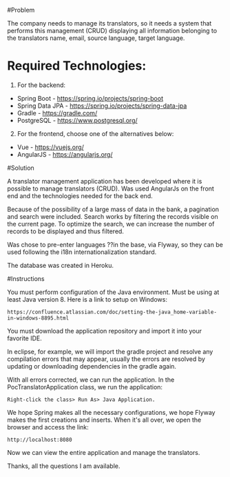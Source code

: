 #Problem

The company needs to manage its translators, so it needs a system that performs this management (CRUD) displaying all information belonging to the translators name, email, source language, target language.

# Required Technologies:

1) For the backend:
* Spring Boot - https://spring.io/projects/spring-boot
* Spring Data JPA - https://spring.io/projects/spring-data-jpa
* Gradle - https://gradle.com/
* PostgreSQL - https://www.postgresql.org/

2) For the frontend, choose one of the alternatives below:
* Vue - https://vuejs.org/
* AngularJS - https://angularjs.org/

#Solution

A translator management application has been developed where it is possible to manage translators (CRUD). Was used AngularJs on the front end and the technologies needed for the back end.

Because of the possibility of a large mass of data in the bank, a pagination and search were included.
Search works by filtering the records visible on the current page. To optimize the search, we can increase the number of records to be displayed and thus filtered.

Was chose to pre-enter languages ??in the base, via Flyway, so they can be used following the i18n internationalization standard.

The database was created in Heroku.

#Instructions

You must perform configuration of the Java environment.
Must be using at least Java version 8.
Here is a link to setup on Windows:

```shell
https://confluence.atlassian.com/doc/setting-the-java_home-variable-in-windows-8895.html
```

You must download the application repository and import it into your favorite IDE.

In eclipse, for example, we will import the gradle project and resolve any compilation errors that may appear, usually the errors are resolved by updating or downloading dependencies in the gradle again.

With all errors corrected, we can run the application.
In the PocTranslatorApplication class, we run the application:

```shell
Right-click the class> Run As> Java Application.
```

We hope Spring makes all the necessary configurations, we hope Flyway makes the first creations and inserts.
When it's all over, we open the browser and access the link: 

```shell
http://localhost:8080
```

Now we can view the entire application and manage the translators.

Thanks, all the questions I am available.